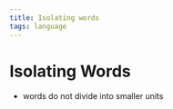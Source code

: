 ```yaml
---
title: Isolating words
tags: language
---
```


# Isolating Words
- words do not divide into smaller units




























































































